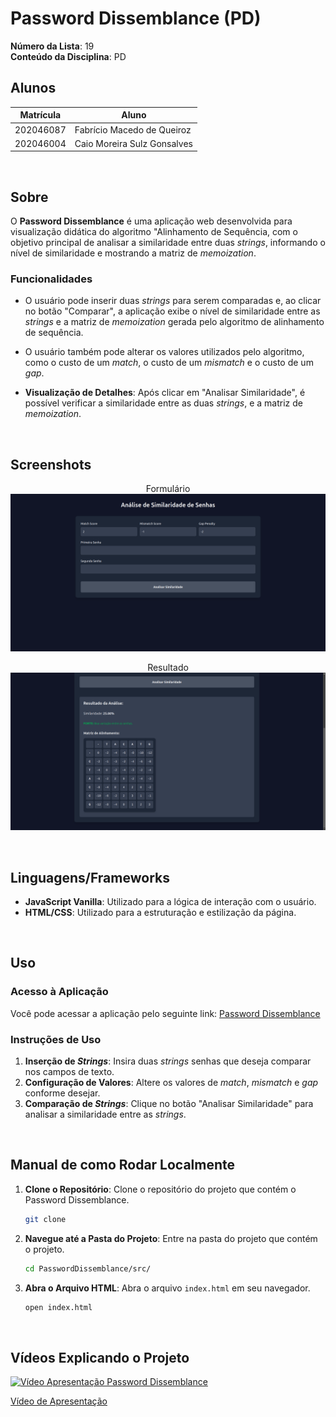 # Password Dissemblance (PD)

**Número da Lista**: 19<br>
**Conteúdo da Disciplina**: PD<br>

## Alunos
| Matrícula | Aluno                       |
|-----------|-----------------------------|
| 202046087 | Fabrício Macedo de Queiroz  |
| 202046004 | Caio Moreira Sulz Gonsalves |

<br>

## Sobre 

O **Password Dissemblance** é uma aplicação web desenvolvida para visualização didática do algoritmo "Alinhamento de Sequência, com o objetivo principal de analisar a similaridade entre duas _strings_, informando o nível de similaridade e mostrando a matriz de _memoization_.

### Funcionalidades

- O usuário pode inserir duas _strings_ para serem comparadas e, ao clicar no botão "Comparar", a aplicação exibe o nível de similaridade entre as _strings_ e a matriz de _memoization_ gerada pelo algoritmo de alinhamento de sequência.

- O usuário também pode alterar os valores utilizados pelo algoritmo, como o custo de um _match_, o custo de um _mismatch_ e o custo de um _gap_.

- **Visualização de Detalhes**: Após clicar em "Analisar Similaridade", é possível verificar a similaridade entre as duas _strings_, e a matriz de _memoization_.

<br>

## Screenshots

<center>

<div>
    <p>Formulário
        <img src="assets/form.png">
    </p>
    <p>Resultado
        <img src="assets/result.png">
    </p>
</div>

</center>

<br>

## Linguagens/Frameworks

- **JavaScript Vanilla**: Utilizado para a lógica de interação com o usuário.
- **HTML/CSS**: Utilizado para a estruturação e estilização da página.

<br>

## Uso

### Acesso à Aplicação

Você pode acessar a aplicação pelo seguinte link: [Password Dissemblance](<!-- COLOCAR LINK -->)

### Instruções de Uso

1. **Inserção de _Strings_**: Insira duas _strings_ senhas que deseja comparar nos campos de texto.
2. **Configuração de Valores**: Altere os valores de _match_, _mismatch_ e _gap_ conforme desejar.
3. **Comparação de _Strings_**: Clique no botão "Analisar Similaridade" para analisar a similaridade entre as _strings_.

<br>

## Manual de como Rodar Localmente

1. **Clone o Repositório**: Clone o repositório do projeto que contém o Password Dissemblance.

   ```bash
   git clone
    ```

2. **Navegue até a Pasta do Projeto**: Entre na pasta do projeto que contém o projeto.

    ```bash
    cd PasswordDissemblance/src/
    ```

3. **Abra o Arquivo HTML**: Abra o arquivo `index.html` em seu navegador.

    ```bash
    open index.html
    ```

<br>

## Vídeos Explicando o Projeto

<a href="LINK">
 <img src="IMAGEM" alt="Vídeo Apresentação Password Dissemblance" />
</a>

[Vídeo de Apresentação](LINK)

<br>